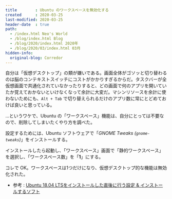 ```yaml
---
title        : Ubuntu のワークスペースを無効化する
created      : 2020-03-25
last-modified: 2020-03-25
header-date  : true
path:
  - /index.html Neo's World
  - /blog/index.html Blog
  - /blog/2020/index.html 2020年
  - /blog/2020/03/index.html 03月
hidden-info:
  original-blog: Corredor
---
```


自分は「仮想デスクトップ」の類が嫌いである。画面全体がゴソッと切り替わるのは脳のコンテキストスイッチにコストがかかりすぎるからだ。タスクバーが全仮想画面で共通化されていなかったりすると、どの画面で何のアプリを開いていたか覚えておかないといけなくなって余計に大変だ。マシンリソースを余計に使わないためにも、`Alt + Tab` で切り替えられるだけのアプリ数に常にとどめておけば良いと思っている。

…というワケで、Ubuntu の「ワークスペース」機能は、自分にとっては不要なので、削除してしまいたくやり方を調べた。

設定するためには、Ubuntu ソフトウェアで「*GNOME Tweaks (`gnome-tweaks`)*」をインストールする。

インストールしたら起動し、「ワークスペース」画面で「静的ワークスペース」を選択し、「ワークスペース数」を「**1**」にする。

コレで OK。ワークスペースは1つだけになり、仮想デスクトップ的な機能は無効化された。

- 参考 : [Ubuntu 18.04 LTSをインストールした直後に行う設定 & インストールするソフト](https://sicklylife.jp/ubuntu/1804/settings.html)
